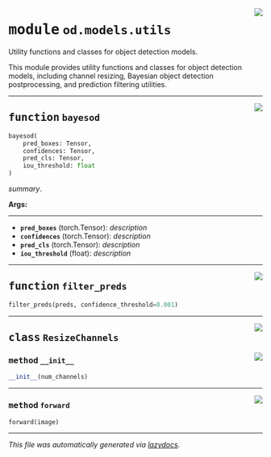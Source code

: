 <!-- markdownlint-disable -->

<a href="https://github.com/leoandeol/cods/blob/main/cods/od/models/utils.py#L0"><img align="right" style="float:right;" src="https://img.shields.io/badge/-source-cccccc?style=flat-square"></a>

# <kbd>module</kbd> `od.models.utils`
Utility functions and classes for object detection models. 

This module provides utility functions and classes for object detection models, including channel resizing, Bayesian object detection postprocessing, and prediction filtering utilities. 


---

<a href="https://github.com/leoandeol/cods/blob/main/cods/od/models/utils.py#L25"><img align="right" style="float:right;" src="https://img.shields.io/badge/-source-cccccc?style=flat-square"></a>

## <kbd>function</kbd> `bayesod`

```python
bayesod(
    pred_boxes: Tensor,
    confidences: Tensor,
    pred_cls: Tensor,
    iou_threshold: float
)
```

_summary_. 



**Args:**
 
---- 
 - <b>`pred_boxes`</b> (torch.Tensor):  _description_ 
 - <b>`confidences`</b> (torch.Tensor):  _description_ 
 - <b>`pred_cls`</b> (torch.Tensor):  _description_ 
 - <b>`iou_threshold`</b> (float):  _description_ 


---

<a href="https://github.com/leoandeol/cods/blob/main/cods/od/models/utils.py#L117"><img align="right" style="float:right;" src="https://img.shields.io/badge/-source-cccccc?style=flat-square"></a>

## <kbd>function</kbd> `filter_preds`

```python
filter_preds(preds, confidence_threshold=0.001)
```






---

<a href="https://github.com/leoandeol/cods/blob/main/cods/od/models/utils.py#L13"><img align="right" style="float:right;" src="https://img.shields.io/badge/-source-cccccc?style=flat-square"></a>

## <kbd>class</kbd> `ResizeChannels`




<a href="https://github.com/leoandeol/cods/blob/main/cods/od/models/utils.py#L14"><img align="right" style="float:right;" src="https://img.shields.io/badge/-source-cccccc?style=flat-square"></a>

### <kbd>method</kbd> `__init__`

```python
__init__(num_channels)
```








---

<a href="https://github.com/leoandeol/cods/blob/main/cods/od/models/utils.py#L19"><img align="right" style="float:right;" src="https://img.shields.io/badge/-source-cccccc?style=flat-square"></a>

### <kbd>method</kbd> `forward`

```python
forward(image)
```








---

_This file was automatically generated via [lazydocs](https://github.com/ml-tooling/lazydocs)._
